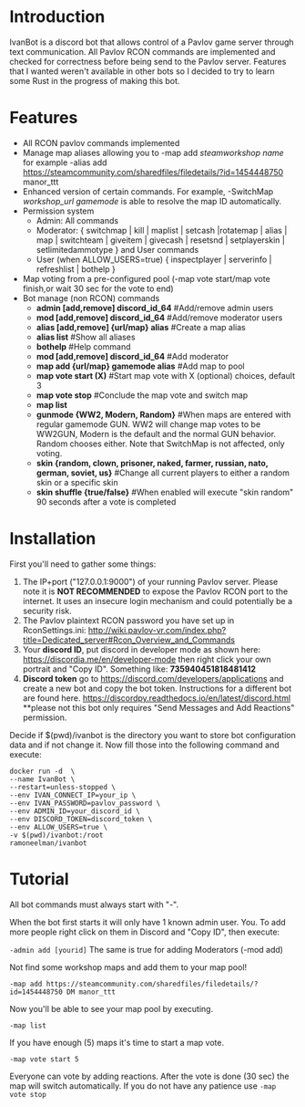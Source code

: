 # Introduction
IvanBot is a discord bot that allows control of a Pavlov game server through text communication. All Pavlov RCON commands are implemented and checked for correctness before being send to the Pavlov server. Features that I wanted weren't available in other bots so I decided to try to learn some Rust in the progress of making this bot.
# Features
* All RCON pavlov commands implemented
* Manage map aliases allowing you to -map add *steamworkshop name* for example -alias add https://steamcommunity.com/sharedfiles/filedetails/?id=1454448750 manor_ttt
* Enhanced version of certain commands. For example, -SwitchMap *workshop_url* *gamemode* is able to resolve the map ID automatically.
* Permission system
    * Admin: All commands
    * Moderator: { switchmap | kill | maplist | setcash |rotatemap | alias | map | switchteam | giveitem | givecash | resetsnd | setplayerskin | setlimitedammotype } and User commands
    * User (when ALLOW_USERS=true) { inspectplayer | serverinfo | refreshlist | bothelp }
* Map voting from a pre-configured pool (-map vote start/map vote finish,or wait 30 sec for the vote to end)
* Bot manage (non RCON) commands
    * **admin [add,remove] discord_id_64**          #Add/remove admin users
    * **mod [add,remove] discord_id_64**            #Add/remove moderator users
    * **alias [add,remove] {url/map} alias**        #Create a map alias
    * **alias list**                                #Show all aliases
    * **bothelp**                                   #Help command
    * **mod [add,remove] discord_id_64**            #Add moderator
    * **map add {url/map} gamemode alias**          #Add map to pool
    * **map vote start (X)** #Start map vote with X (optional) choices, default 3
    * **map vote stop** #Conclude the map vote and switch map
    * **map list**
    * **gunmode {WW2, Modern, Random}** #When maps are entered with regular gamemode GUN. WW2 will change map votes to be WW2GUN, Modern is the default and the normal GUN behavior. Random chooses either. Note that SwitchMap is not affected, only voting.
    * **skin {random, clown, prisoner, naked, farmer, russian, nato, german, soviet, us}** #Change all current players to either a random skin or a specific skin
    * **skin shuffle {true/false}** #When enabled will execute "skin random" 90 seconds after a vote is completed
  
# Installation 
First you'll need to gather some things:
1. The IP+port ("127.0.0.1:9000") of your running Pavlov server. Please note it is **NOT RECOMMENDED** to expose the Pavlov RCON port to the internet. It uses an insecure login mechanism and could potentially be a security risk. 
2. The Pavlov plaintext RCON password you have set up in RconSettings.ini: http://wiki.pavlov-vr.com/index.php?title=Dedicated_server#Rcon_Overview_and_Commands
3. Your **discord ID**, put discord in developer mode as shown here: https://discordia.me/en/developer-mode then right click your own portrait and "Copy ID". Something like: **735940451818481412**
4. **Discord token** go to https://discord.com/developers/applications and create a new bot and copy the bot token. Instructions for a different bot are found here. https://discordpy.readthedocs.io/en/latest/discord.html **please not this bot only requires "Send Messages and Add Reactions" permission.

Decide if $(pwd)/ivanbot is the directory you want to store bot configuration data and if not change it.
Now fill those into the following command and execute:

```
docker run -d  \
--name IvanBot \
--restart=unless-stopped \
--env IVAN_CONNECT_IP=your_ip \
--env IVAN_PASSWORD=pavlov_password \
--env ADMIN_ID=your_discord_id \
--env DISCORD_TOKEN=discord_token \
--env ALLOW_USERS=true \
-v $(pwd)/ivanbot:/root
ramoneelman/ivanbot
```

# Tutorial
All bot commands must always start with "-".

When the bot first starts it will only have 1 known admin user. You. To add more people right click on them in Discord and "Copy ID", then execute:

```-admin add [yourid]```
The same is true for adding Moderators (-mod add)

Not find some workshop maps and add them to your map pool!

```-map add https://steamcommunity.com/sharedfiles/filedetails/?id=1454448750 DM manor_ttt```

Now you'll be able to see your map pool by executing.

```-map list```

If you have enough (5) maps it's time to start a map vote.

```-map vote start 5```

Everyone can vote by adding reactions. After the vote is done (30 sec) the map will switch automatically. If you do not have any patience use ```-map vote stop```
